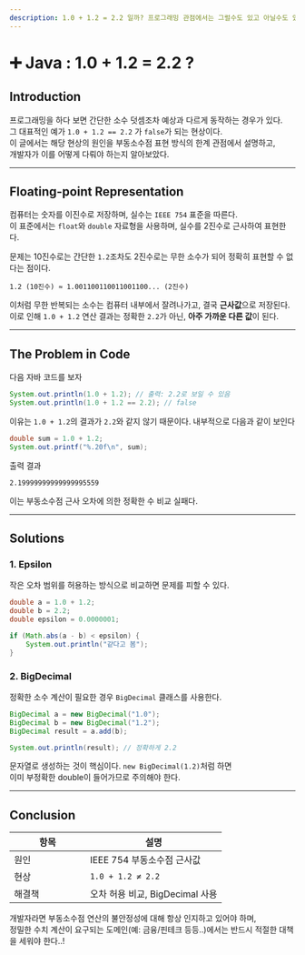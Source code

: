 ```yaml
---
description: 1.0 + 1.2 = 2.2 일까? 프로그래밍 관점에서는 그럴수도 있고 아닐수도 있다.  왜 그런지 살펴보자.
---
```


# ➕ Java : 1.0 + 1.2 = 2.2 ?

## Introduction

프로그래밍을 하다 보면 간단한 소수 덧셈조차 예상과 다르게 동작하는 경우가 있다.\
그 대표적인 예가 `1.0 + 1.2 == 2.2` 가 `false`가 되는 현상이다.\
이 글에서는 해당 현상의 원인을 부동소수점 표현 방식의 한계 관점에서 설명하고, \
개발자가 이를 어떻게 다뤄야 하는지 알아보았다.

***

## Floating-point Representation

컴퓨터는 숫자를 이진수로 저장하며, 실수는 `IEEE 754` 표준을 따른다.\
이 표준에서는 `float`와 `double` 자료형을 사용하며, 실수를 2진수로 근사하여 표현한다.

문제는 10진수로는 간단한 `1.2`조차도 2진수로는 무한 소수가 되어 정확히 표현할 수 없다는 점이다.

```
1.2 (10진수) ≈ 1.001100110011001100... (2진수)
```

이처럼 무한 반복되는 소수는 컴퓨터 내부에서 잘려나가고, 결국 **근사값**으로 저장된다.\
이로 인해 `1.0 + 1.2` 연산 결과는 정확한 `2.2`가 아닌, **아주 가까운 다른 값**이 된다.

***

## The Problem in Code

다음 자바 코드를 보자

```java
System.out.println(1.0 + 1.2); // 출력: 2.2로 보일 수 있음
System.out.println(1.0 + 1.2 == 2.2); // false
```

이유는 `1.0 + 1.2`의 결과가 `2.2`와 같지 않기 때문이다. 내부적으로 다음과 같이 보인다

```java
double sum = 1.0 + 1.2;
System.out.printf("%.20f\n", sum);
```

출력 결과

```
2.19999999999999995559
```

이는 부동소수점 근사 오차에 의한 정확한 수 비교 실패다.

***

## Solutions

### **1. Epsilon**

작은 오차 범위를 허용하는 방식으로 비교하면 문제를 피할 수 있다.

```java
double a = 1.0 + 1.2;
double b = 2.2;
double epsilon = 0.0000001;

if (Math.abs(a - b) < epsilon) {
    System.out.println("같다고 봄");
}
```

### **2. BigDecimal**

정확한 소수 계산이 필요한 경우 `BigDecimal` 클래스를 사용한다.

```java
BigDecimal a = new BigDecimal("1.0");
BigDecimal b = new BigDecimal("1.2");
BigDecimal result = a.add(b);

System.out.println(result); // 정확하게 2.2
```

문자열로 생성하는 것이 핵심이다. `new BigDecimal(1.2)`처럼 하면 \
이미 부정확한 double이 들어가므로 주의해야 한다.

***

## Conclusion

<table><thead><tr><th width="117.9140625">항목</th><th>설명</th></tr></thead><tbody><tr><td>원인</td><td>IEEE 754 부동소수점 근사값</td></tr><tr><td>현상</td><td><code>1.0 + 1.2 ≠ 2.2</code></td></tr><tr><td>해결책</td><td>오차 허용 비교, BigDecimal 사용</td></tr></tbody></table>

개발자라면 부동소수점 연산의 불안정성에 대해 항상 인지하고 있어야 하며,\
정밀한 수치 계산이 요구되는 도메인(예: 금융/핀테크 등등..)에서는 반드시 적절한 대책을 세워야 한다..!
